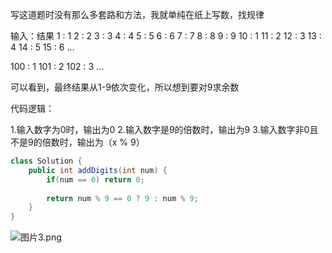 写这道题时没有那么多套路和方法，我就单纯在纸上写数，找规律

输入：结果
1 : 1
2 : 2
3 : 3
4 : 4
5 : 5
6 : 6
7 : 7
8 : 8
9 : 9
10 : 1
11 : 2
12 : 3
13 : 4
14 : 5
15 : 6
...

100 : 1
101 : 2
102 : 3
...

可以看到，最终结果从1-9依次变化，所以想到要对9求余数

代码逻辑：

1.输入数字为0时，输出为0
2.输入数字是9的倍数时，输出为9
3.输入数字非0且不是9的倍数时，输出为（x % 9）

```java
class Solution {
    public int addDigits(int num) {
        if(num == 0) return 0;
        
        return num % 9 == 0 ? 9 : num % 9;
    }
}
```


![图片3.png](https://pic.leetcode-cn.com/1606446737-RUWWGj-%E5%9B%BE%E7%89%873.png)
